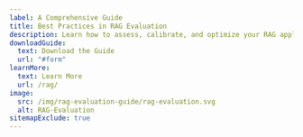 ```yaml
---
label: A Comprehensive Guide
title: Best Practices in RAG Evaluation
description: Learn how to assess, calibrate, and optimize your RAG applications for long-term success.
downloadGuide: 
  text: Download the Guide
  url: "#form"
learnMore:
  text: Learn More
  url: /rag/
image:
  src: /img/rag-evaluation-guide/rag-evaluation.svg
  alt: RAG-Evaluation
sitemapExclude: true
---
```

